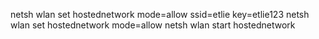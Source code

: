 netsh wlan set hostednetwork mode=allow ssid=etlie key=etlie123
netsh wlan set hostednetwork mode=allow
netsh wlan start hostednetwork